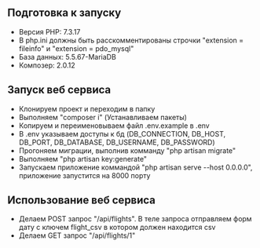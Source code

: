 ## Подготовка к запуску
- Версия PHP: 7.3.17
- В php.ini должны быть расскомментированы строчки "extension  = fileinfo" и "extension  = pdo_mysql"
- База данных: 5.5.67-MariaDB
- Композер: 2.0.12
## Запуск веб сервиса
- Клонируем проект и переходим в папку
- Выполняем "composer i" (Устанавливаем пакеты)
- Копируем и переименовываем файл .env.example в .env
- В .env указываем доступы к бд (DB_CONNECTION, DB_HOST, DB_PORT, DB_DATABASE, DB_USERNAME, DB_PASSWORD)
- Прогоняем миграции, выполнив комманду "php artisan migrate"
- Выполняем "php artisan key:generate"
- Запускаем приложение коммандой "php artisan serve --host 0.0.0.0", приложение запустится на 8000 порту
## Использование веб сервиса
- Делаем POST запрос "/api/flights". В теле запроса отправляем форм дату с ключем flight_csv в котором должен находится csv
- Делаем GET запрос "/api/flights/1"